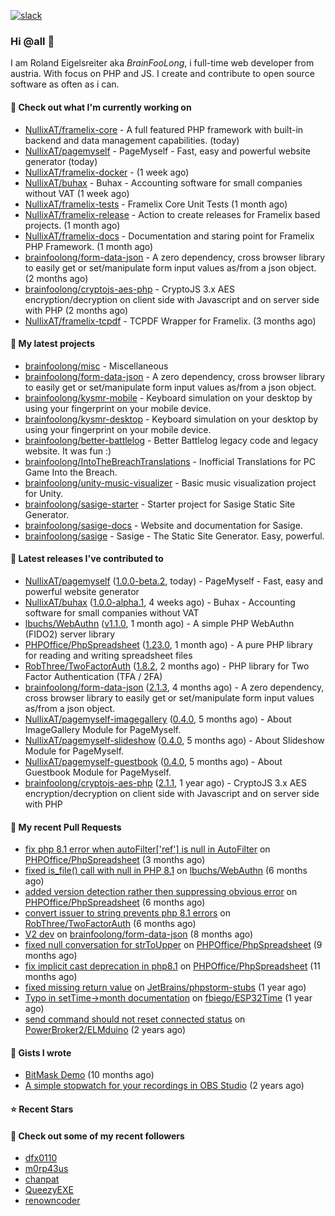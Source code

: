 [![slack](https://img.shields.io/badge/Join%20Slack%20Chat-4A154B?logo=slack&logoColor=white)](https://scripts.0x.at/github-webhooks/slack-join/)

### Hi @all 👋

I am Roland Eigelsreiter aka _BrainFooLong_, i full-time web developer from austria. With focus on PHP and JS. I create and contribute to open source software as often as i can.


#### 👷 Check out what I'm currently working on

- [NullixAT/framelix-core](https://github.com/NullixAT/framelix-core) - A full featured PHP framework with built-in backend and data management capabilities. (today)
- [NullixAT/pagemyself](https://github.com/NullixAT/pagemyself) - PageMyself - Fast, easy and powerful website generator (today)
- [NullixAT/framelix-docker](https://github.com/NullixAT/framelix-docker) -  (1 week ago)
- [NullixAT/buhax](https://github.com/NullixAT/buhax) - Buhax - Accounting software for small companies without VAT (1 week ago)
- [NullixAT/framelix-tests](https://github.com/NullixAT/framelix-tests) - Framelix Core Unit Tests (1 month ago)
- [NullixAT/framelix-release](https://github.com/NullixAT/framelix-release) - Action to create releases for Framelix based projects. (1 month ago)
- [NullixAT/framelix-docs](https://github.com/NullixAT/framelix-docs) - Documentation and staring point for Framelix PHP Framework. (1 month ago)
- [brainfoolong/form-data-json](https://github.com/brainfoolong/form-data-json) - A zero dependency, cross browser library to easily get or set/manipulate form input values as/from a json object. (2 months ago)
- [brainfoolong/cryptojs-aes-php](https://github.com/brainfoolong/cryptojs-aes-php) - CryptoJS 3.x AES encryption/decryption on client side with Javascript and on server side with PHP (2 months ago)
- [NullixAT/framelix-tcpdf](https://github.com/NullixAT/framelix-tcpdf) - TCPDF Wrapper for Framelix. (3 months ago)

#### 🌱 My latest projects

- [brainfoolong/misc](https://github.com/brainfoolong/misc) - Miscellaneous
- [brainfoolong/form-data-json](https://github.com/brainfoolong/form-data-json) - A zero dependency, cross browser library to easily get or set/manipulate form input values as/from a json object.
- [brainfoolong/kysmr-mobile](https://github.com/brainfoolong/kysmr-mobile) - Keyboard simulation on your desktop by using your fingerprint on your mobile device.
- [brainfoolong/kysmr-desktop](https://github.com/brainfoolong/kysmr-desktop) - Keyboard simulation on your desktop by using your fingerprint on your mobile device.
- [brainfoolong/better-battlelog](https://github.com/brainfoolong/better-battlelog) - Better Battlelog legacy code and legacy website. It was fun :)
- [brainfoolong/IntoTheBreachTranslations](https://github.com/brainfoolong/IntoTheBreachTranslations) - Inofficial Translations for PC Game Into the Breach.
- [brainfoolong/unity-music-visualizer](https://github.com/brainfoolong/unity-music-visualizer) - Basic music visualization project for Unity.
- [brainfoolong/sasige-starter](https://github.com/brainfoolong/sasige-starter) - Starter project for Sasige Static Site Generator.
- [brainfoolong/sasige-docs](https://github.com/brainfoolong/sasige-docs) - Website and documentation for Sasige.
- [brainfoolong/sasige](https://github.com/brainfoolong/sasige) - Sasige - The Static Site Generator. Easy, powerful.

#### 🔭 Latest releases I've contributed to

- [NullixAT/pagemyself](https://github.com/NullixAT/pagemyself) ([1.0.0-beta.2](https://github.com/NullixAT/pagemyself/releases/tag/1.0.0-beta.2), today) - PageMyself - Fast, easy and powerful website generator
- [NullixAT/buhax](https://github.com/NullixAT/buhax) ([1.0.0-alpha.1](https://github.com/NullixAT/buhax/releases/tag/1.0.0-alpha.1), 4 weeks ago) - Buhax - Accounting software for small companies without VAT
- [lbuchs/WebAuthn](https://github.com/lbuchs/WebAuthn) ([v1.1.0](https://github.com/lbuchs/WebAuthn/releases/tag/v1.1.0), 1 month ago) - A simple PHP WebAuthn (FIDO2) server library
- [PHPOffice/PhpSpreadsheet](https://github.com/PHPOffice/PhpSpreadsheet) ([1.23.0](https://github.com/PHPOffice/PhpSpreadsheet/releases/tag/1.23.0), 1 month ago) - A pure PHP library for reading and writing spreadsheet files
- [RobThree/TwoFactorAuth](https://github.com/RobThree/TwoFactorAuth) ([1.8.2](https://github.com/RobThree/TwoFactorAuth/releases/tag/1.8.2), 2 months ago) - PHP library for Two Factor Authentication (TFA / 2FA)
- [brainfoolong/form-data-json](https://github.com/brainfoolong/form-data-json) ([2.1.3](https://github.com/brainfoolong/form-data-json/releases/tag/2.1.3), 4 months ago) - A zero dependency, cross browser library to easily get or set/manipulate form input values as/from a json object.
- [NullixAT/pagemyself-imagegallery](https://github.com/NullixAT/pagemyself-imagegallery) ([0.4.0](https://github.com/NullixAT/pagemyself-imagegallery/releases/tag/0.4.0), 5 months ago) - About ImageGallery Module for PageMyself.
- [NullixAT/pagemyself-slideshow](https://github.com/NullixAT/pagemyself-slideshow) ([0.4.0](https://github.com/NullixAT/pagemyself-slideshow/releases/tag/0.4.0), 5 months ago) - About Slideshow Module for PageMyself.
- [NullixAT/pagemyself-guestbook](https://github.com/NullixAT/pagemyself-guestbook) ([0.4.0](https://github.com/NullixAT/pagemyself-guestbook/releases/tag/0.4.0), 5 months ago) - About Guestbook Module for PageMyself.
- [brainfoolong/cryptojs-aes-php](https://github.com/brainfoolong/cryptojs-aes-php) ([2.1.1](https://github.com/brainfoolong/cryptojs-aes-php/releases/tag/2.1.1), 1 year ago) - CryptoJS 3.x AES encryption/decryption on client side with Javascript and on server side with PHP

#### 🔨 My recent Pull Requests

- [fix php 8.1 error when autoFilter[&#39;ref&#39;] is null in AutoFilter](https://github.com/PHPOffice/PhpSpreadsheet/pull/2596) on [PHPOffice/PhpSpreadsheet](https://github.com/PHPOffice/PhpSpreadsheet) (3 months ago)
- [fixed is_file() call with null in PHP 8.1](https://github.com/lbuchs/WebAuthn/pull/53) on [lbuchs/WebAuthn](https://github.com/lbuchs/WebAuthn) (6 months ago)
- [added version detection rather then suppressing obvious error](https://github.com/PHPOffice/PhpSpreadsheet/pull/2438) on [PHPOffice/PhpSpreadsheet](https://github.com/PHPOffice/PhpSpreadsheet) (6 months ago)
- [convert issuer to string prevents php 8.1 errors](https://github.com/RobThree/TwoFactorAuth/pull/83) on [RobThree/TwoFactorAuth](https://github.com/RobThree/TwoFactorAuth) (6 months ago)
- [V2 dev](https://github.com/brainfoolong/form-data-json/pull/19) on [brainfoolong/form-data-json](https://github.com/brainfoolong/form-data-json) (8 months ago)
- [fixed null conversation for strToUpper](https://github.com/PHPOffice/PhpSpreadsheet/pull/2292) on [PHPOffice/PhpSpreadsheet](https://github.com/PHPOffice/PhpSpreadsheet) (9 months ago)
- [fix implicit cast deprecation in php8.1](https://github.com/PHPOffice/PhpSpreadsheet/pull/2210) on [PHPOffice/PhpSpreadsheet](https://github.com/PHPOffice/PhpSpreadsheet) (11 months ago)
- [fixed missing return value](https://github.com/JetBrains/phpstorm-stubs/pull/1151) on [JetBrains/phpstorm-stubs](https://github.com/JetBrains/phpstorm-stubs) (1 year ago)
- [Typo in setTime-&gt;month documentation](https://github.com/fbiego/ESP32Time/pull/2) on [fbiego/ESP32Time](https://github.com/fbiego/ESP32Time) (1 year ago)
- [send command should not reset connected status](https://github.com/PowerBroker2/ELMduino/pull/47) on [PowerBroker2/ELMduino](https://github.com/PowerBroker2/ELMduino) (2 years ago)

#### 📓 Gists I wrote

- [BitMask Demo](https://gist.github.com/4c30bdf9d94acfa4d2f61f0ae932ef71) (10 months ago)
- [A simple stopwatch for your recordings in OBS Studio](https://gist.github.com/5750da1529a88c6c4a125b0a157c5d46) (2 years ago)

#### ⭐ Recent Stars


#### 👯 Check out some of my recent followers

- [dfx0110](https://github.com/dfx0110)
- [m0rp43us](https://github.com/m0rp43us)
- [chanpat](https://github.com/chanpat)
- [QueezyEXE](https://github.com/QueezyEXE)
- [renowncoder](https://github.com/renowncoder)